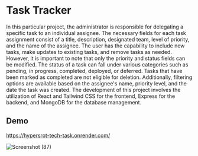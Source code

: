 
# Task Tracker

In this particular project, the administrator is responsible for delegating a specific task to an individual assignee. The necessary fields for each task assignment consist of a title, description, designated team, level of priority, and the name of the assignee. The user has the capability to include new tasks, make updates to existing tasks, and remove tasks as needed. However, it is important to note that only the priority and status fields can be modified. The status of a task can fall under various categories such as pending, in progress, completed, deployed, or deferred. Tasks that have been marked as completed are not eligible for deletion. Additionally, filtering options are available based on the assignee's name, priority level, and the date the task was created. The development of this project involves the utilization of React and Tailwind CSS for the frontend, Express for the backend, and MongoDB for the database management.
## Demo

https://hypersrot-tech-task.onrender.com/

![Screenshot (87)](https://github.com/vishalpal007/HyperSrot_Tech_task/assets/141631079/efe0607e-d3ab-44d6-b37c-e44d4378efcb)

